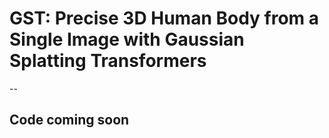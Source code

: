 # GST: Precise 3D Human Body from a Single Image with Gaussian Splatting Transformers

--

## Code coming soon

